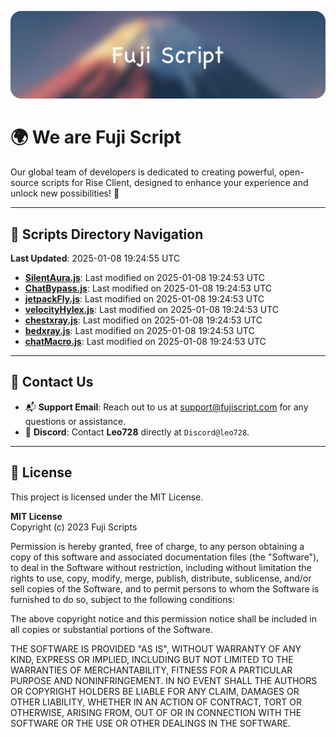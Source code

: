 ![Banner](.github/b.webp)

# 🌍 **We are Fuji Script**

Our global team of developers is dedicated to creating powerful, open-source scripts for Rise Client, designed to enhance your experience and unlock new possibilities! 🌟

---
<!-- SCRIPTS_NAVIGATION_START -->
## 📂 **Scripts Directory Navigation**

**Last Updated**: 2025-01-08 19:24:55 UTC

- **[SilentAura.js](scripts/SilentAura.js)**: Last modified on 2025-01-08 19:24:53 UTC
- **[ChatBypass.js](scripts/ChatBypass.js)**: Last modified on 2025-01-08 19:24:53 UTC
- **[jetpackFly.js](scripts/jetpackFly.js)**: Last modified on 2025-01-08 19:24:53 UTC
- **[velocityHylex.js](scripts/velocityHylex.js)**: Last modified on 2025-01-08 19:24:53 UTC
- **[chestxray.js](scripts/chestxray.js)**: Last modified on 2025-01-08 19:24:53 UTC
- **[bedxray.js](scripts/bedxray.js)**: Last modified on 2025-01-08 19:24:53 UTC
- **[chatMacro.js](scripts/chatMacro.js)**: Last modified on 2025-01-08 19:24:53 UTC

<!-- SCRIPTS_NAVIGATION_END -->

---

## 💬 **Contact Us**  
- 📬 **Support Email**: Reach out to us at [support@fujiscript.com](mailto:support@fujiscript.com) for any questions or assistance.  
- 💬 **Discord**: Contact **Leo728** directly at `Discord@leo728`.

---

## 📜 **License**

This project is licensed under the MIT License.  

**MIT License**  
Copyright (c) 2023 Fuji Scripts  

Permission is hereby granted, free of charge, to any person obtaining a copy of this software and associated documentation files (the "Software"), to deal in the Software without restriction, including without limitation the rights to use, copy, modify, merge, publish, distribute, sublicense, and/or sell copies of the Software, and to permit persons to whom the Software is furnished to do so, subject to the following conditions:  

The above copyright notice and this permission notice shall be included in all copies or substantial portions of the Software.  

THE SOFTWARE IS PROVIDED "AS IS", WITHOUT WARRANTY OF ANY KIND, EXPRESS OR IMPLIED, INCLUDING BUT NOT LIMITED TO THE WARRANTIES OF MERCHANTABILITY, FITNESS FOR A PARTICULAR PURPOSE AND NONINFRINGEMENT. IN NO EVENT SHALL THE AUTHORS OR COPYRIGHT HOLDERS BE LIABLE FOR ANY CLAIM, DAMAGES OR OTHER LIABILITY, WHETHER IN AN ACTION OF CONTRACT, TORT OR OTHERWISE, ARISING FROM, OUT OF OR IN CONNECTION WITH THE SOFTWARE OR THE USE OR OTHER DEALINGS IN THE SOFTWARE.  
